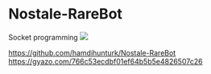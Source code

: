 # Nostale-RareBot
Socket programming
![](https://gyazo.com/766c53ecdbf01ef64b5b5e4826507c26)

https://github.com/hamdihunturk/Nostale-RareBot
https://gyazo.com/766c53ecdbf01ef64b5b5e4826507c26
